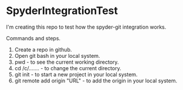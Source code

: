 # SpyderIntegrationTest
I'm creating this repo to test how the spyder-git integration works.


Commands and steps.
1. Create a repo in github.
2. Open git bash in your local system.
3. pwd - to see the current working directory.
4. cd /c/....... - to change the current directory.
5. git init - to start a new project in your local system.
6. git remote add origin "URL" - to add the origin in your local system.
